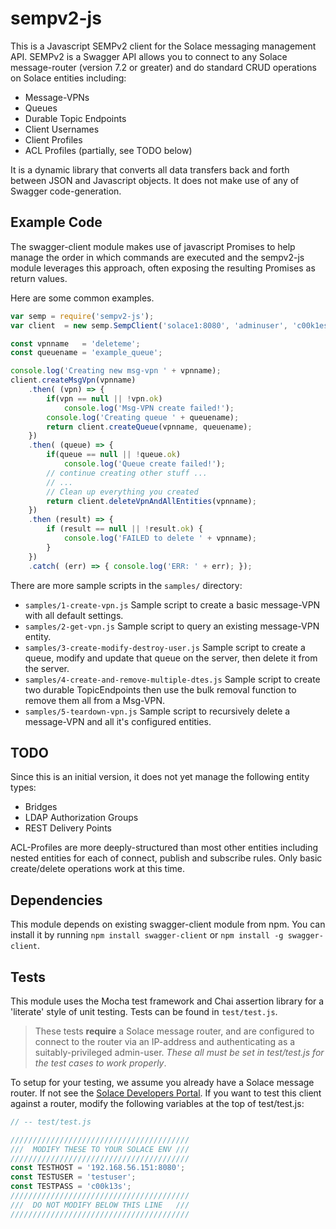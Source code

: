 # sempv2-js

This is a Javascript SEMPv2 client for the Solace messaging management API. 
SEMPv2 is a Swagger API allows you to connect to any Solace message-router 
(version 7.2 or greater) and do standard CRUD operations on Solace entities 
including:

* Message-VPNs
* Queues
* Durable Topic Endpoints
* Client Usernames
* Client Profiles
* ACL Profiles (partially, see TODO below)

It is a dynamic library that converts all data transfers back and forth between 
JSON and Javascript objects. It does not make use of any of Swagger code-generation.

## Example Code

The swagger-client module makes use of javascript Promises to help manage 
the order in which commands are executed and the sempv2-js module leverages 
this approach, often exposing the resulting Promises as return values. 

Here are some common examples.

```javascript
var semp = require('sempv2-js');
var client  = new semp.SempClient('solace1:8080', 'adminuser', 'c00k1es');

const vpnname   = 'deleteme';
const queuename = 'example_queue';

console.log('Creating new msg-vpn ' + vpnname);
client.createMsgVpn(vpnname)
	.then( (vpn) => {
		if(vpn == null || !vpn.ok)
			console.log('Msg-VPN create failed!');
		console.log('Creating queue ' + queuename);
		return client.createQueue(vpnname, queuename);
	})
	.then( (queue) => {
		if(queue == null || !queue.ok)
			console.log('Queue create failed!');
		// continue creating other stuff ...
		// ...
		// Clean up everything you created
		return client.deleteVpnAndAllEntities(vpnname);
	})
	.then (result) => {
	    if (result == null || !result.ok) {
	        console.log('FAILED to delete ' + vpnname);
	    }
	})
	.catch( (err) => { console.log('ERR: ' + err); });
```

There are more sample scripts in the `samples/` directory:
* `samples/1-create-vpn.js`
Sample script to create a basic message-VPN with all default settings.
* `samples/2-get-vpn.js`
Sample script to query an existing message-VPN entity.
* `samples/3-create-modify-destroy-user.js`
Sample script to create a queue, modify and update that queue on the server, then delete it from the server.
* `samples/4-create-and-remove-multiple-dtes.js`
Sample script to create two durable TopicEndpoints then use the bulk removal function to remove them all from a Msg-VPN.
* `samples/5-teardown-vpn.js`
Sample script to recursively delete a message-VPN and all it's configured entities.

## TODO

Since this is an initial version, it does not yet manage the following entity types:

* Bridges
* LDAP Authorization Groups
* REST Delivery Points

ACL-Profiles are more deeply-structured than most other entities including nested 
entities for each of connect, publish and subscribe rules. Only basic create/delete 
operations work at this time.

## Dependencies

This module depends on existing swagger-client module from npm. You can install 
it by running `npm install swagger-client` or `npm install -g swagger-client`.

## Tests

This module uses the Mocha test framework and Chai assertion library for a 
'literate' style of unit testing. Tests can be found in `test/test.js`.

> These tests __require__ a Solace message router, and are configured to 
> connect to the router via an IP-address and authenticating as a suitably-privileged 
> admin-user. _These all must be set in test/test.js for the test cases to work 
> properly_.

To setup for your testing, we assume you already have a Solace message router. 
If not see the [Solace Developers Portal](http://dev.solace.com/get-started/start-up-solace-messaging/). 
If you want to test this client against a router, modify the following variables 
at the top of test/test.js:

```javascript 
// -- test/test.js

////////////////////////////////////////
///  MODIFY THESE TO YOUR SOLACE ENV ///
////////////////////////////////////////
const TESTHOST = '192.168.56.151:8080';
const TESTUSER = 'testuser';
const TESTPASS = 'c00k13s';
////////////////////////////////////////
///  DO NOT MODIFY BELOW THIS LINE   ///
////////////////////////////////////////
```


